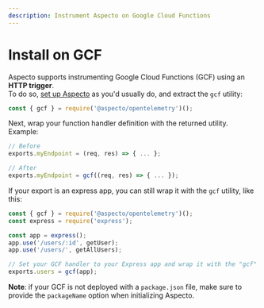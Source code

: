 ```yaml
---
description: Instrument Aspecto on Google Cloud Functions
---
```


# Install on GCF

Aspecto supports instrumenting Google Cloud Functions \(GCF\) using an **HTTP trigger**.  
To do so, [set up Aspecto](./#usage) as you'd usually do, and extract the `gcf` utility:

```javascript
const { gcf } = require('@aspecto/opentelemetry')();
```

Next, wrap your function handler definition with the returned utility.   
Example:

```javascript
// Before
exports.myEndpoint = (req, res) => { ... };

// After
exports.myEndpoint = gcf((req, res) => { ... });
```

If your export is an express app, you can still wrap it with the `gcf` utility, like this:

```javascript
const { gcf } = require('@aspecto/opentelemetry')();
const express = require('express');

const app = express();
app.use('/users/:id', getUser);
app.use('/users/', getAllUsers);

// Set your GCF handler to your Express app and wrap it with the "gcf" utility.
exports.users = gcf(app);
```

  
**Note**: if your GCF is not deployed with a `package.json` file, make sure to provide the `packageName` option when initializing Aspecto.

